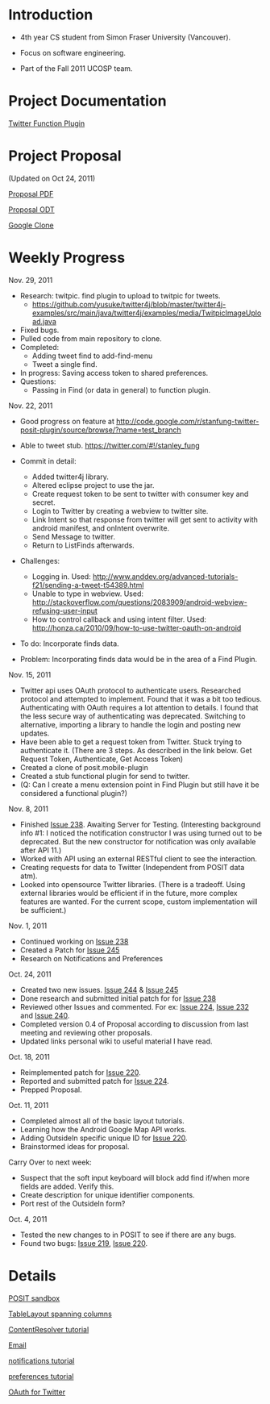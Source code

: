 # Introduction #

  * 4th year CS student from Simon Fraser University (Vancouver).

  * Focus on software engineering.

  * Part of the Fall 2011 UCOSP team.

# Project Documentation #
[Twitter Function Plugin](TwitterFunctionPlugin.md)

# Project Proposal #
(Updated on Oct 24, 2011)

[Proposal PDF](https://docs.google.com/viewer?a=v&pid=explorer&chrome=true&srcid=0B3iKLWrXDKKWNDUzMWFkYzYtZTkyYS00OTUzLTg2NWQtZDZhNDdjYTcxMTNl&hl=en)

[Proposal ODT](https://docs.google.com/leaf?id=0B3iKLWrXDKKWNWJjYTQ2YzEtNGJhMi00ZjQyLTg2ZGEtZDc4OTE1OWQ5OGQ5&hl=en_US)

[Google Clone](http://code.google.com/r/stanfung-twitter-posit-plugin/source/browse)

# Weekly Progress #

Nov. 29, 2011
  * Research: twitpic. find plugin to upload to twitpic for tweets.
    * https://github.com/yusuke/twitter4j/blob/master/twitter4j-examples/src/main/java/twitter4j/examples/media/TwitpicImageUpload.java
  * Fixed bugs.
  * Pulled code from main repository to clone.
  * Completed:
    * Adding tweet find to add-find-menu
    * Tweet a single find.
  * In progress: Saving access token to shared preferences.
  * Questions:
    * Passing in Find (or data in general) to function plugin.

Nov. 22, 2011
  * Good progress on feature at http://code.google.com/r/stanfung-twitter-posit-plugin/source/browse/?name=test_branch
  * Able to tweet stub. https://twitter.com/#!/stanley_fung
  * Commit in detail:
    * Added twitter4j library.
    * Altered eclipse project to use the jar.
    * Create request token to be sent to twitter with consumer key and secret.
    * Login to Twitter by creating a webview to twitter site.
    * Link Intent so that response from twitter will get sent to activity with android manifest, and onIntent overwrite.
    * Send Message to twitter.
    * Return to ListFinds afterwards.
  * Challenges:
    * Logging in. Used: http://www.anddev.org/advanced-tutorials-f21/sending-a-tweet-t54389.html
    * Unable to type in webview. Used: http://stackoverflow.com/questions/2083909/android-webview-refusing-user-input
    * How to control callback and using intent filter. Used: http://honza.ca/2010/09/how-to-use-twitter-oauth-on-android
  * To do: Incorporate finds data.

  * Problem: Incorporating finds data would be in the area of a Find Plugin.

Nov. 15, 2011
  * Twitter api uses OAuth protocol to authenticate users. Researched protocol and attempted to implement. Found that it was a bit too tedious. Authenticating with OAuth requires a lot attention to details. I found that the less secure way of authenticating was deprecated. Switching to alternative, importing a library to handle the login and posting new updates.
  * Have been able to get a request token from Twitter. Stuck trying to authenticate it. (There are 3 steps. As described in the link below. Get Request Token, Authenticate, Get Access Token)
  * Created a clone of posit.mobile-plugin
  * Created a stub functional plugin for send to twitter.
  * (Q: Can I create a menu extension point in Find Plugin but still have it be considered a functional plugin?)

Nov. 8, 2011
  * Finished [Issue 238](https://code.google.com/p/posit-mobile/issues/detail?id=238). Awaiting Server for Testing. (Interesting background info #1: I noticed the notification constructor I was using turned out to be deprecated. But the new constructor for notification was only available after API 11.)
  * Worked with API using an external RESTful client to see the interaction.
  * Creating requests for data to Twitter (Independent from POSIT data atm).
  * Looked into opensource Twitter libraries. (There is a tradeoff. Using external libraries would be efficient if in the future, more complex features are wanted. For the current scope, custom implementation will be sufficient.)

Nov. 1, 2011
  * Continued working on [Issue 238](https://code.google.com/p/posit-mobile/issues/detail?id=238)
  * Created a Patch for [Issue 245](https://code.google.com/p/posit-mobile/issues/detail?id=245)
  * Research on Notifications and Preferences

Oct. 24, 2011
  * Created two new issues. [Issue 244](https://code.google.com/p/posit-mobile/issues/detail?id=244) & [Issue 245](https://code.google.com/p/posit-mobile/issues/detail?id=245)
  * Done research and submitted initial patch for for [Issue 238](https://code.google.com/p/posit-mobile/issues/detail?id=238)
  * Reviewed other Issues and commented. For ex: [Issue 224](https://code.google.com/p/posit-mobile/issues/detail?id=224), [Issue 232](https://code.google.com/p/posit-mobile/issues/detail?id=232) and [Issue 240](https://code.google.com/p/posit-mobile/issues/detail?id=240).
  * Completed version 0.4 of Proposal according to discussion from last meeting and reviewing other proposals.
  * Updated links personal wiki to useful material I have read.

Oct. 18, 2011

  * Reimplemented patch for [Issue 220](https://code.google.com/p/posit-mobile/issues/detail?id=220).
  * Reported and submitted patch for [Issue 224](https://code.google.com/p/posit-mobile/issues/detail?id=224).
  * Prepped Proposal.

Oct. 11, 2011

  * Completed almost all of the basic layout tutorials.
  * Learning how the Android Google Map API works.
  * Adding OutsideIn specific unique ID for [Issue 220](https://code.google.com/p/posit-mobile/issues/detail?id=220).
  * Brainstormed ideas for proposal.

Carry Over to next week:
  * Suspect that the soft input keyboard will block add find if/when more fields are added. Verify this.
  * Create description for unique identifier components.
  * Port rest of the OutsideIn form?

Oct. 4, 2011

  * Tested the new changes to in POSIT to see if there are any bugs.
  * Found two bugs: [Issue 219](https://code.google.com/p/posit-mobile/issues/detail?id=219), [Issue 220](https://code.google.com/p/posit-mobile/issues/detail?id=220).

# Details #
[POSIT sandbox](http://www.posit-project.org/sandbox)

[TableLayout spanning columns](http://www.droidnova.com/tablelayout-supports-column-span,105.html)

[ContentResolver tutorial](http://www.androidcoder.org/blog/introduction-android-content-resolver-content-observer-part-3/)

[Email](http://www.helloandroid.com/tutorials/how-send-email-your-application)

[notifications tutorial](http://developer.android.com/guide/topics/ui/notifiers/notifications.html)

[preferences tutorial](http://www.rominirani.com/android-preferences-tutorial/)

[OAuth for Twitter](https://dev.twitter.com/docs/auth/oauth)